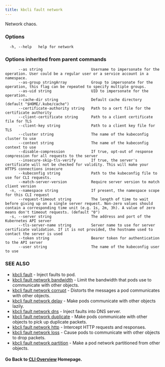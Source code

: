 ```yaml
---
title: kbcli fault network
---
```


Network chaos.

### Options

```
  -h, --help   help for network
```

### Options inherited from parent commands

```
      --as string                      Username to impersonate for the operation. User could be a regular user or a service account in a namespace.
      --as-group stringArray           Group to impersonate for the operation, this flag can be repeated to specify multiple groups.
      --as-uid string                  UID to impersonate for the operation.
      --cache-dir string               Default cache directory (default "$HOME/.kube/cache")
      --certificate-authority string   Path to a cert file for the certificate authority
      --client-certificate string      Path to a client certificate file for TLS
      --client-key string              Path to a client key file for TLS
      --cluster string                 The name of the kubeconfig cluster to use
      --context string                 The name of the kubeconfig context to use
      --disable-compression            If true, opt-out of response compression for all requests to the server
      --insecure-skip-tls-verify       If true, the server's certificate will not be checked for validity. This will make your HTTPS connections insecure
      --kubeconfig string              Path to the kubeconfig file to use for CLI requests.
      --match-server-version           Require server version to match client version
  -n, --namespace string               If present, the namespace scope for this CLI request
      --request-timeout string         The length of time to wait before giving up on a single server request. Non-zero values should contain a corresponding time unit (e.g. 1s, 2m, 3h). A value of zero means don't timeout requests. (default "0")
  -s, --server string                  The address and port of the Kubernetes API server
      --tls-server-name string         Server name to use for server certificate validation. If it is not provided, the hostname used to contact the server is used
      --token string                   Bearer token for authentication to the API server
      --user string                    The name of the kubeconfig user to use
```

### SEE ALSO

* [kbcli fault](kbcli_fault.md)	 - Inject faults to pod.
* [kbcli fault network bandwidth](kbcli_fault_network_bandwidth.md)	 - Limit the bandwidth that pods use to communicate with other objects.
* [kbcli fault network corrupt](kbcli_fault_network_corrupt.md)	 - Distorts the messages a pod communicates with other objects.
* [kbcli fault network delay](kbcli_fault_network_delay.md)	 - Make pods communicate with other objects lazily.
* [kbcli fault network dns](kbcli_fault_network_dns.md)	 - Inject faults into DNS server.
* [kbcli fault network duplicate](kbcli_fault_network_duplicate.md)	 - Make pods communicate with other objects to pick up duplicate packets.
* [kbcli fault network http](kbcli_fault_network_http.md)	 - Intercept HTTP requests and responses.
* [kbcli fault network loss](kbcli_fault_network_loss.md)	 - Cause pods to communicate with other objects to drop packets.
* [kbcli fault network partition](kbcli_fault_network_partition.md)	 - Make a pod network partitioned from other objects.

#### Go Back to [CLI Overview](cli.md) Homepage.

